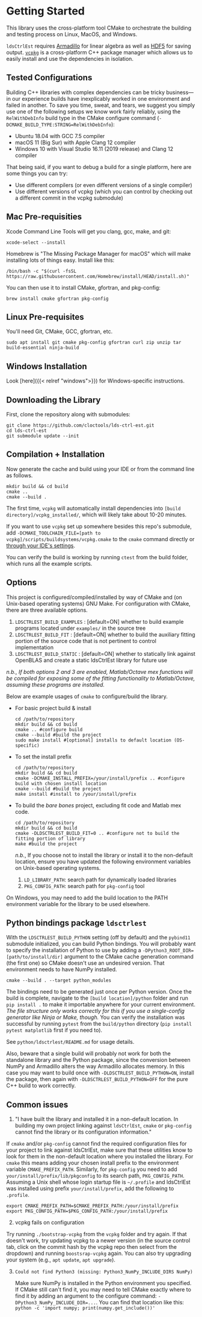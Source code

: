# Getting Started

This library uses the cross-platform tool CMake to orchestrate the building and testing process on Linux, MacOS, and Windows. 

`ldsCtrlEst` requires [Armadillo](http://arma.sourceforge.net/) for linear algebra as well as [HDF5](https://www.hdfgroup.org/downloads/hdf5/) for saving output. [`vcpkg`](https://vcpkg.io/) is a cross-platform C++ package manager which allows us to easily install and use the dependencies in isolation.

## Tested Configurations
Building C++ libraries with complex dependencies can be tricky business&mdash;in our experience builds have inexplicably worked in one environment and failed in another. To save you time, sweat, and tears, we suggest you simply use one of the following setups we know work fairly reliably, using the `RelWithDebInfo` build type in the CMake configure command (`-DCMAKE_BUILD_TYPE:STRING=RelWithDebInfo`):
- Ubuntu 18.04 with GCC 7.5 compiler
- macOS 11 (Big Sur) with Apple Clang 12 compiler
- Windows 10 with Visual Studio 16.11 (2019 release) and Clang 12 compiler

That being said, if you want to debug a build for a single platform, here are some things you can try:
- Use different compilers (or even different versions of a single compiler)
- Use different versions of vcpkg (which you can control by checking out a different commit in the vcpkg submodule)

## Mac Pre-requisities

Xcode Command Line Tools will get you clang, gcc, make, and git:
```shell
xcode-select --install
```

Homebrew is "The Missing Package Manager for macOS" which will make installing lots of things easy. Install like this:
```shell
/bin/bash -c "$(curl -fsSL https://raw.githubusercontent.com/Homebrew/install/HEAD/install.sh)"
```

You can then use it to install CMake, gfortran, and pkg-config:
```shell
brew install cmake gfortran pkg-config
```

## Linux Pre-requisites

You'll need Git, CMake, GCC, gfortran, etc.
```shell
sudo apt install git cmake pkg-config gfortran curl zip unzip tar build-essential ninja-build
```

## Windows Installation
Look [here]({{< relref "windows">}}) for Windows-specific instructions.

## Downloading the Library

First, clone the repository along with submodules:
```
git clone https://github.com/cloctools/lds-ctrl-est.git 
cd lds-ctrl-est
git submodule update --init
```

## Compilation + Installation

Now generate the cache and build using your IDE or from the command line as follows.
```source
mkdir build && cd build
cmake ..
cmake --build .
```

The first time, `vcpkg` will automatically install dependencies into `[build directory]/vcpkg_installed/`, which will likely take about 10-20 minutes.

If you want to use `vcpkg` set up somewhere besides this repo's submodule, add `-DCMAKE_TOOLCHAIN_FILE=[path to vcpkg]/scripts/buildsystems/vcpkg.cmake` to the `cmake` command directly or [through your IDE's settings](https://github.com/microsoft/vcpkg#using-vcpkg-with-cmake).

You can verify the build is working by running `ctest` from the build folder, which runs all the example scripts.

## Options

This project is configured/compiled/installed by way of CMake and (on Unix-based operating systems) GNU Make. For configuration with CMake, there are three available options.
1. `LDSCTRLEST_BUILD_EXAMPLES`  : [default=ON] whether to build example programs located under `examples/` in the source tree
2. `LDSCTRLEST_BUILD_FIT`       : [default=ON] whether to build the auxiliary fitting portion of the source code that is not pertinent to control implementation
3. `LDSCTRLEST_BUILD_STATIC`    : [default=ON] whether to statically link against OpenBLAS and create a static ldsCtrlEst library for future use

*n.b., If both options 2 and 3 are enabled, Matlab/Octave mex functions will be compiled for exposing some of the fitting functionality to Matlab/Octave, assuming these programs are installed.*

Below are example usages of `cmake` to configure/build the library.
- For basic project build & install
  ```shell
  cd /path/to/repository
  mkdir build && cd build
  cmake .. #configure build
  cmake --build #build the project
  sudo make install #[optional] installs to default location (OS-specific)
  ```

- To set the install prefix
  ```shell
  cd /path/to/repository
  mkdir build && cd build
  cmake -DCMAKE_INSTALL_PREFIX=/your/install/prefix .. #configure build with chosen install location
  cmake --build #build the project
  make install #install to /your/install/prefix
  ```

- To build the *bare bones* project, excluding fit code and Matlab mex code.
  ```shell
  cd /path/to/repository
  mkdir build && cd build
  cmake -DLDSCTRLEST_BUILD_FIT=0 .. #configure not to build the fitting portion of library
  make #build the project
  ```

  *n.b.*, If you choose not to install the library or install it to the non-default location, ensure you have updated the following environment variables on Unix-based operating systems.
  1. `LD_LIBRARY_PATH`: search path for dynamically loaded libraries
  2. `PKG_CONFIG_PATH`: search path for `pkg-config` tool

On Windows, you may need to add the build location to the PATH environment variable for the library to be used elsewhere.

## Python bindings package `ldsctrlest`
With the `LDSCTRLEST_BUILD_PYTHON` setting (off by default) and the `pybind11` submodule initialized, you can build Python bindings. You will probably want to specify the installation of Python to use by adding a `-DPython3_ROOT_DIR=[path/to/install/dir]` argument to the CMake cache generation command (the first one) so CMake doesn't use an undesired version. That environment needs to have NumPy installed.

```shell
cmake --build . --target python_modules
```

The bindings need to be generated just once per Python version. Once the build is complete, navigate to the `[build location]/python` folder and run `pip install .` to make it importable anywhere for your current environment. *The file structure only works correctly for this if you use a single-config generator like Ninja or Make, though.* You can verify the installation was successful by running `pytest` from the `build/python` directory (`pip install pytest matplotlib` first if you need to).

See `python/ldsctrlest/README.md` for usage details.

Also, beware that a single build will probably not work for both the standalone library and the Python package, since the conversion between NumPy and Armadillo alters the way Armadillo allocates memory. In this case you may want to build once with `-DLDSCTRLEST_BUILD_PYTHON=ON`, install the package, then again with  `-DLDSCTRLEST_BUILD_PYTHON=OFF` for the pure C++ build to work correctly.

## Common issues

1. "I have built the library and installed it in a non-default location. In building my own project linking against `ldsCtrlEst`, `cmake` or `pkg-config` cannot find the library or its configuration information."

  If `cmake` and/or `pkg-config` cannot find the required configuration files for your project to link against ldsCtrlEst, make sure that these utilities know to look for them in the non-default location where you installed the library. For `cmake` this means adding your chosen install prefix to the environment variable `CMAKE_PREFIX_PATH`. Similarly, for `pkg-config` you need to add `your/install/prefix/lib/pkgconfig` to its search path, `PKG_CONFIG_PATH`. Assuming a Unix shell whose login startup file is `~/.profile` and ldsCtrlEst was installed using prefix `your/install/prefix`, add the following to `.profile`.
  ```shell
  export CMAKE_PREFIX_PATH=$CMAKE_PREFIX_PATH:/your/install/prefix
  export PKG_CONFIG_PATH=$PKG_CONFIG_PATH:/your/install/prefix
  ```

2. vcpkg fails on configuration

  Try running `./bootstrap-vcpkg` from the `vcpkg` folder and try again. If that doesn't work, try updating vcpkg to a newer version (in the source control tab, click on the commit hash by the vcpkg repo then select from the dropdown) and running `boostsrap-vcpkg` again. You can also try upgrading your system (e.g., `apt update`, `apt upgrade`).

3. `Could not find Python3 (missing: Python3_NumPy_INCLUDE_DIRS NumPy)`
   
   Make sure NumPy is installed in the Python environment you specified. If CMake still can't find it, you may need to tell CMake exactly where to find it by adding an argument to the configure command: `-DPython3_NumPy_INCLUDE_DIR=...`. You can find that location like this: `python -c 'import numpy; print(numpy.get_include())'`